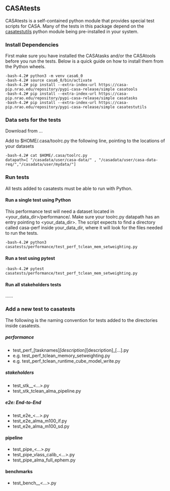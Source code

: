 ## CASAtests

CASAtests is a self-contained python module that provides special test scripts for CASA. Many of the tests in this package depend on the [casatestutils](https://open-bitbucket.nrao.edu/projects/CASA/repos/casa6/browse) python module being pre-installed in your system.

### Install Dependencies

First make sure you have installed the CASAtasks and/or the CASAtools before you run the tests. Below is a quick guide on how to install
them from the Python wheels.
```
-bash-4.2# python3 -m venv casa6_0
-bash-4.2# source casa6_0/bin/activate
-bash-4.2# pip install --extra-index-url https://casa-pip.nrao.edu/repository/pypi-casa-release/simple casatools
-bash-4.2# pip install --extra-index-url https://casa-pip.nrao.edu/repository/pypi-casa-release/simple casatasks
-bash-4.2# pip install --extra-index-url https://casa-pip.nrao.edu/repository/pypi-casa-release/simple casatestutils
```

### Data sets for the tests

Download from ...

Add to $HOME/.casa/toolrc.py the following line, pointing to the locations of your datasets
```
-bash-4.2# cat $HOME/.casa/toolrc.py
datapath=[ "/casadata/user/casa-data/" , "/casadata/user/casa-data-req/","/casadata/user/mydata/"]
```
### Run tests

All tests added to casatests must be able to run with Python.

#### Run a single test using Python

This performance test will need a dataset located in <your_data_dir>/performance/.
Make sure your toolrc.py datapath has an entry pointing to <your_data_dir>. The script expects to find
a directory called casa-perf inside your_data_dir, where it will look for the files needed
to run the tests.


```
-bash-4.2# python3 casatests/performance/test_perf_tclean_mem_setweighting.py
```

#### Run a test using pytest
```
-bash-4.2# pytest casatests/performance/test_perf_tclean_mem_setweighting.py 
```

#### Run all stakeholders tests

......

### Add a new test to casatests

The following is the naming convention for tests added to the directories inside casatests. 

##### performance
   * test_perf_[tasknames]_[description]_[description]_[...].py
   * e.g. test_perf_tclean_memory_setweighting.py
   * e.g. test_perf_tclean_runtime_cube_model_write.py   

##### stakeholders
   * test_stk_<taskname>_<description><...>.py
   * test_stk_tclean_alma_pipeline.py

##### e2e: End-to-End
   * test_e2e_<description><...>.py
   * test_e2e_alma_m100_if.py
   * test_e2e_alma_m100_sd.py

#### pipeline
   * test_pipe_<telescope>_<use-case>_<description><...>.py
   * test_pipe_vlass_calib_<...>.py
   * test_pipe_alma_full_ephem.py

#### benchmarks
   * test_bench_<description>_<...>.py
   



